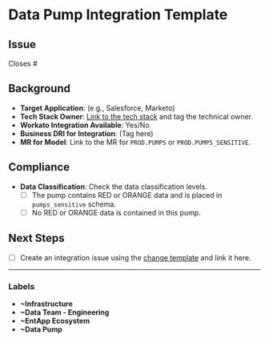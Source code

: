 # Data Pump Integration Template

## Issue

Closes #  
<!--- Link the Issue this MR closes --->

## Background

- **Target Application**: (e.g., Salesforce, Marketo)
- **Tech Stack Owner**: [Link to the tech stack](https://gitlab.com/gitlab-com/www-gitlab-com/-/blob/master/data/tech_stack.yml) and tag the technical owner.
- **Workato Integration Available**: Yes/No
- **Business DRI for Integration**: (Tag here)
- **MR for Model**: Link to the MR for `PROD.PUMPS` or `PROD.PUMPS_SENSITIVE`.

## Compliance

- **Data Classification**: Check the data classification levels.
  - [ ] The pump contains RED or ORANGE data and is placed in `pumps_sensitive` schema.
  - [ ] No RED or ORANGE data is contained in this pump.

## Next Steps

- [ ] Create an integration issue using the [change template](https://gitlab.com/gitlab-com/business-technology/enterprise-apps/integrations/platypus/-/issues/new#) and link it here.

---

### Labels
- **~Infrastructure**
- **~Data Team - Engineering**
- **~EntApp Ecosystem**
- **~Data Pump**
